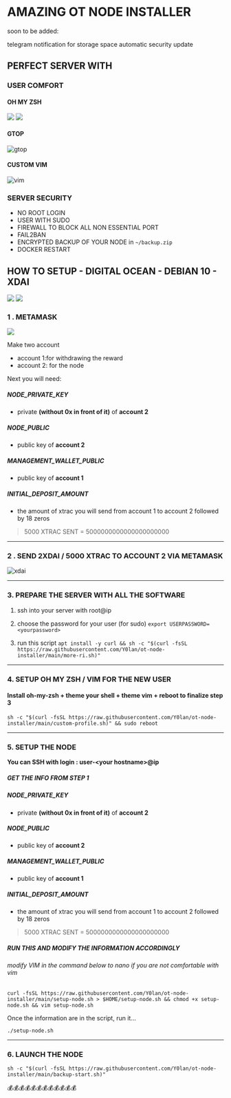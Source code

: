 # AMAZING OT NODE INSTALLER
soon to be added: 

telegram notification for storage space
automatic security update

## PERFECT SERVER WITH
### USER COMFORT
#### OH MY ZSH
![](https://blog.amd-nick.me/content/images/2018/12/logo-ohmyzsh-ce68f7c0711473bb619d23b1ce1e3a6e53895cd7cc56eb8af57d8076d1928759.png)
![](https://i.imgur.com/IT93PZR.png)

#### GTOP
![gtop](https://www.cyberciti.biz/media/new/cms/2017/12/gtop-outputs.jpg "gtop")

#### CUSTOM VIM
![vim](https://i.imgur.com/emovGze.png "vim")

### SERVER SECURITY

- NO ROOT LOGIN
- USER WITH SUDO 
- FIREWALL TO BLOCK ALL NON ESSENTIAL PORT
- FAIL2BAN
- ENCRYPTED BACKUP OF YOUR NODE in `~/backup.zip`
- DOCKER RESTART

## HOW TO SETUP - DIGITAL OCEAN - DEBIAN 10 - XDAI

![](https://external-content.duckduckgo.com/iu/?u=https%3A%2F%2Fi.ytimg.com%2Fvi%2FqXlU3bRKblI%2Fmaxresdefault.jpg&f=1&nofb=1)
![](https://external-content.duckduckgo.com/iu/?u=https%3A%2F%2Fsoftwareengineeringdaily.com%2Fwp-content%2Fuploads%2F2017%2F10%2Fdigitalocean.png&f=1&nofb=1)
### 1 . METAMASK
![](https://external-content.duckduckgo.com/iu/?u=https%3A%2F%2Fbitcoinexchangeguide.com%2Fwp-content%2Fuploads%2F2017%2F06%2Fmetamask.jpg&f=1&nofb=1)

Make two account
-    account 1:for withdrawing the reward 
- account 2:  for the node 

Next you will need:
##### NODE_PRIVATE_KEY
- private **(without 0x in front of it)** of **account 2** 
##### NODE_PUBLIC
- public key of **account 2** 
##### MANAGEMENT_WALLET_PUBLIC
- public key of **account 1** 
##### INITIAL_DEPOSIT_AMOUNT
- the amount of xtrac you will send from account 1 to account 2 followed by 18 zeros
> 5000 XTRAC SENT = 5000000000000000000000


---




### 2 . SEND 2XDAI / 5000 XTRAC TO ACCOUNT 2 VIA METAMASK
![xdai](https://external-content.duckduckgo.com/iu/?u=https%3A%2F%2Fmasterethereum.com%2Fwp-content%2Fuploads%2F2020%2F10%2FxDAI-Master-Blockchain-Online.jpg&f=1&nofb=1 "xdai")

---
### 3. PREPARE THE SERVER WITH ALL THE SOFTWARE

1. ssh into your server with root@ip

2. choose the password for your user (for sudo)
` export USERPASSWORD=<yourpassword> `

3. run this script
`apt install -y curl && sh -c "$(curl -fsSL https://raw.githubusercontent.com/Y0lan/ot-node-installer/main/more-ri.sh)"`
---

### 4. SETUP OH MY ZSH / VIM FOR THE NEW USER
#### Install oh-my-zsh + theme your shell + theme vim + reboot to finalize step 3

`sh -c "$(curl -fsSL https://raw.githubusercontent.com/Y0lan/ot-node-installer/main/custom-profile.sh)" && sudo reboot`

---
### 5. SETUP THE NODE
**You can SSH with login : user-\<your hostname>@ip**

##### GET THE INFO FROM STEP 1
##### NODE_PRIVATE_KEY
- private **(without 0x in front of it)** of **account 2** 
##### NODE_PUBLIC
- public key of **account 2** 
##### MANAGEMENT_WALLET_PUBLIC
- public key of **account 1** 
##### INITIAL_DEPOSIT_AMOUNT
- the amount of xtrac you will send from account 1 to account 2 followed by 18 zeros
> 5000 XTRAC SENT = 5000000000000000000000

##### RUN THIS AND MODIFY THE INFORMATION ACCORDINGLY 
###### modify VIM in the command below to nano if you are not comfortable with vim


`curl -fsSL https://raw.githubusercontent.com/Y0lan/ot-node-installer/main/setup-node.sh > $HOME/setup-node.sh && chmod +x setup-node.sh && vim setup-node.sh`

Once the information are in the script, run it...

`./setup-node.sh`

---
### 6. LAUNCH THE NODE
`sh -c "$(curl -fsSL https://raw.githubusercontent.com/Y0lan/ot-node-installer/main/backup-start.sh)"`

💰💰💰💰💰💰💰💰💰💰💰💰



